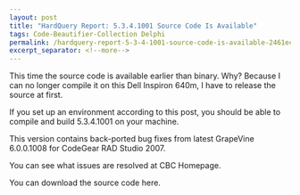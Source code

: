 ```yaml
---
layout: post
title: "HardQuery Report: 5.3.4.1001 Source Code Is Available"
tags: Code-Beautifier-Collection Delphi
permalink: /hardquery-report-5-3-4-1001-source-code-is-available-2461ec88def9
excerpt_separator: <!--more-->
---
```

This time the source code is available earlier than binary. Why? Because I can no longer compile it on this Dell Inspiron 640m, I have to release the source at first.

If you set up an environment according to this post, you should be able to compile and build 5.3.4.1001 on your machine.

This version contains back-ported bug fixes from latest GrapeVine 6.0.0.1008 for CodeGear RAD Studio 2007.

You can see what issues are resolved at CBC Homepage.

You can download the source code here.
<!--more-->